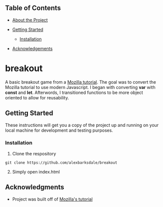 ## Table of Contents

* [About the Project](#breakout)

* [Getting Started](#getting-started)
  * [Installation](#installation)
* [Acknowledgements](#acknowledgments)

# breakout

A basic breakout game from a [Mozilla tutorial](https://developer.mozilla.org/en-US/docs/Games/Tutorials/2D_Breakout_game_pure_JavaScript). The goal was to convert the Mozilla tutorial to use modern Javascript. I began with converting **var** with **const** and **let**. Afterwords, I transitioned functions to be more object oriented to allow for reusability. 

## Getting Started

These instructions will get you a copy of the project up and running on your local machine for development and testing purposes.

### Installation

1. Clone the respository

```
git clone https://github.com/alexbarksdale/breakout
```

2. Simply open index.html

## Acknowledgments

* Project was built off of [Mozilla's tutorial](https://developer.mozilla.org/en-US/docs/Games/Tutorials/2D_Breakout_game_pure_JavaScript)
